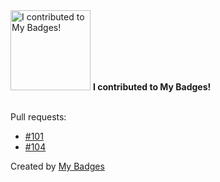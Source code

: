 <img src="https://my-badges.github.io/my-badges/my-badges-contributor.png" alt="I contributed to My Badges!" title="I contributed to My Badges!" width="128">
<strong>I contributed to My Badges!</strong>
<br><br>

Pull requests:

- <a href="https://github.com/my-badges/my-badges/pull/101">#101</a>
- <a href="https://github.com/my-badges/my-badges/pull/104">#104</a>


Created by <a href="https://github.com/my-badges/my-badges">My Badges</a>